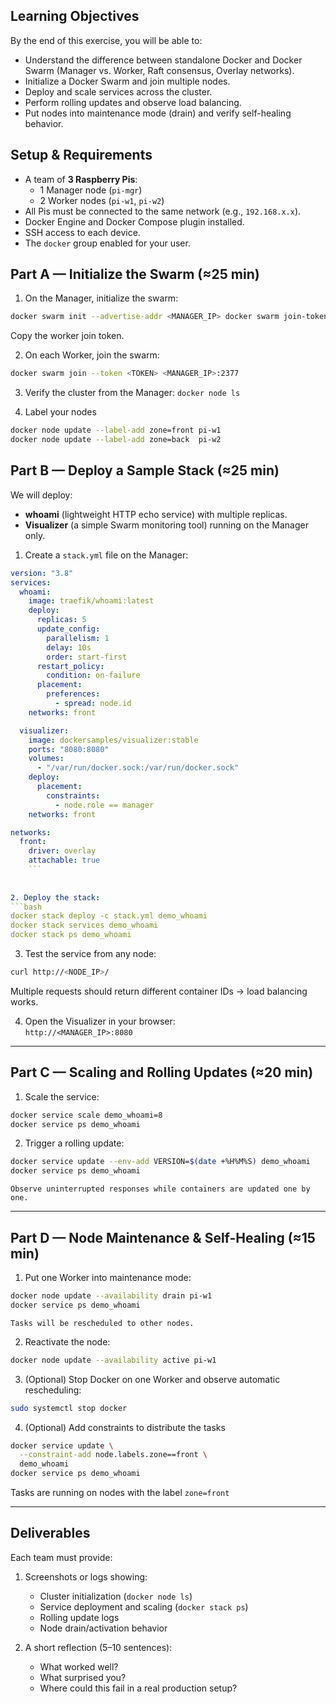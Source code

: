 ## **Learning Objectives**

By the end of this exercise, you will be able to:
- Understand the difference between standalone Docker and Docker Swarm (Manager vs. Worker, Raft consensus, Overlay networks).
- Initialize a Docker Swarm and join multiple nodes.
- Deploy and scale services across the cluster.
- Perform rolling updates and observe load balancing.
- Put nodes into maintenance mode (drain) and verify self-healing behavior.

## **Setup & Requirements**

- A team of **3 Raspberry Pis**:
    - 1 Manager node (`pi-mgr`)
    - 2 Worker nodes (`pi-w1`, `pi-w2`)
- All Pis must be connected to the same network (e.g., `192.168.x.x`).
- Docker Engine and Docker Compose plugin installed.
- SSH access to each device.
- The `docker` group enabled for your user.

## **Part A — Initialize the Swarm (≈25 min)**

1. On the Manager, initialize the swarm:
```bash 
docker swarm init --advertise-addr <MANAGER_IP> docker swarm join-token worker
```

Copy the worker join token.

2. On each Worker, join the swarm:
```bash 
docker swarm join --token <TOKEN> <MANAGER_IP>:2377
```

3. Verify the cluster from the Manager:
	`docker node ls`
	
4. Label your nodes
```bash 
docker node update --label-add zone=front pi-w1
docker node update --label-add zone=back  pi-w2
```

## **Part B — Deploy a Sample Stack (≈25 min)**

We will deploy:
- **whoami** (lightweight HTTP echo service) with multiple replicas.
- **Visualizer** (a simple Swarm monitoring tool) running on the Manager only.

1. Create a `stack.yml` file on the Manager:
```yaml
version: "3.8"
services:
  whoami:
    image: traefik/whoami:latest
    deploy:
      replicas: 5
      update_config:
        parallelism: 1
        delay: 10s
        order: start-first
      restart_policy:
        condition: on-failure
      placement:
        preferences:
          - spread: node.id
    networks: front

  visualizer:
    image: dockersamples/visualizer:stable
    ports: "8080:8080"
    volumes:
      - "/var/run/docker.sock:/var/run/docker.sock"
    deploy:
      placement:
        constraints:
          - node.role == manager
    networks: front

networks:
  front:
    driver: overlay
    attachable: true
    ```
    
    
2. Deploy the stack:
```bash
docker stack deploy -c stack.yml demo_whoami 
docker stack services demo_whoami
docker stack ps demo_whoami
```
    
3. Test the service from any node:
```bash
curl http://<NODE_IP>/
```
    
Multiple requests should return different container IDs → load balancing works.
    
4. Open the Visualizer in your browser:  
`http://<MANAGER_IP>:8080`
    

---

## **Part C — Scaling and Rolling Updates (≈20 min)**

1. Scale the service:
```bash
docker service scale demo_whoami=8 
docker service ps demo_whoami
```
    
2. Trigger a rolling update:
```bash
docker service update --env-add VERSION=$(date +%H%M%S) demo_whoami
docker service ps demo_whoami
```
    
    Observe uninterrupted responses while containers are updated one by one.


---

## **Part D — Node Maintenance & Self-Healing (≈15 min)**

1. Put one Worker into maintenance mode:
```bash 
docker node update --availability drain pi-w1
docker service ps demo_whoami
```

    Tasks will be rescheduled to other nodes.
    
2. Reactivate the node:
    
```bash 
docker node update --availability active pi-w1
```
    
3. (Optional) Stop Docker on one Worker and observe automatic rescheduling:
    
```bash 
sudo systemctl stop docker
```
    
4. (Optional) Add constraints to distribute the tasks

```bash
docker service update \
  --constraint-add node.labels.zone==front \
  demo_whoami
docker service ps demo_whoami
```

Tasks are running on nodes with the label `zone=front`

---

## **Deliverables**

Each team must provide:
1. Screenshots or logs showing:
    - Cluster initialization (`docker node ls`)
    - Service deployment and scaling (`docker stack ps`)
    - Rolling update logs
    - Node drain/activation behavior
        
2. A short reflection (5–10 sentences):
    - What worked well?
    - What surprised you?
    - Where could this fail in a real production setup?
